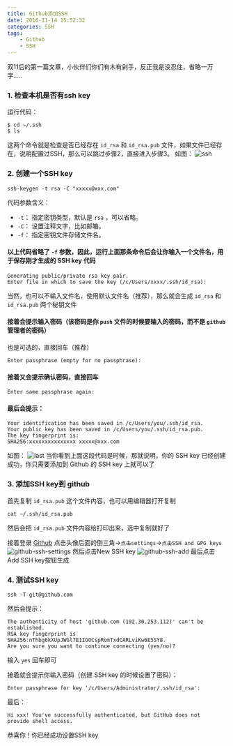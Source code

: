 ```yaml
---
title: Github添加SSH
date: 2016-11-14 15:52:32
categories: SSH
tags:
    - Github
    - SSH
---
```


双11后的第一篇文章，小伙伴们你们有木有剁手，反正我是没忍住，省略一万字.....

### 1. 检查本机是否有ssh key

运行代码：

``` shell
$ cd ~/.ssh
$ ls
```

这两个命令就是检查是否已经存在 `id_rsa` 和 `id_rsa.pub` 文件，如果文件已经存在，说明配置过SSH，那么可以跳过步骤2，直接进入步骤3。<!-- more -->
如图：
![ssh](/images/assets/github-ssh.png)


### 2. 创建一个SSH key

    ssh-keygen -t rsa -C "xxxxx@xxx.com"

代码参数含义：
+ `-t`： 指定密钥类型，默认是 `rsa` ，可以省略。
+ `-C`： 设置注释文字，比如邮箱。
+ `-f`： 指定密钥文件存储文件名。

#### 以上代码省略了 `-f` 参数，因此，运行上面那条命令后会让你输入一个文件名，用于保存刚才生成的 SSH key 代码

    Generating public/private rsa key pair.
    Enter file in which to save the key (/c/Users/xxxx/.ssh/id_rsa):

当然，也可以不输入文件名，使用默认文件名（推荐），那么就会生成 `id_rsa` 和 `id_rsa.pub` 两个秘钥文件


#### 接着会提示输入密码（该密码是你 `push` 文件的时候要输入的密码，而不是 `github` 管理者的密码）
也是可选的，直接回车（推荐）

    Enter passphrase (empty for no passphrase):

#### 接着又会提示确认密码，直接回车

    Enter same passphrase again:

#### 最后会提示：

    Your identification has been saved in /c/Users/you/.ssh/id_rsa.
    Your public key has been saved in /c/Users/you/.ssh/id_rsa.pub.
    The key fingerprint is:
    SHA256:xxxxxxxxxxxxxxx xxxxx@xxx.com

如图：
![last](/images/assets/ssh-atlast.png)
当你看到上面这段代码是时候，那就说明，你的 SSH key 已经创建成功，你只需要添加到 Github 的 SSH key 上就可以了

### 3. 添加SSH key到 github

首先复制 `id_rsa.pub` 这个文件内容，也可以用编辑器打开复制

    cat ~/.ssh/id_rsa.pub

然后会把 `id_rsa.pub` 文件内容给打印出来，选中复制就好了

接着登录 [Github](https://github.com) 点击头像后面的倒三角&rarr;`点击settings`&rarr;`点击SSH and GPG keys`
![github-ssh-settings](/images/assets/github-ssh-settings.png)
然后点击New SSH key
![github-ssh-add](/images/assets/github-ssh-add.png)
最后点击Add SSH key按钮生成

### 4. 测试SSH key

    ssh -T git@github.com

然后会提示：

    The authenticity of host 'github.com (192.30.253.112)' can't be established.
    RSA key fingerprint is SHA256:nThbg6kXUpJWGl7E1IGOCspRomTxdCARLviKw6E5SY8.
    Are you sure you want to continue connecting (yes/no)?

输入 `yes` 回车即可

接着就会提示你输入密码（创建 SSH key 的时候设置了密码）：

    Enter passphrase for key '/c/Users/Administrator/.ssh/id_rsa':

最后：

    Hi xxx! You've successfully authenticated, but GitHub does not
    provide shell access.

恭喜你！你已经成功设置SSH key
